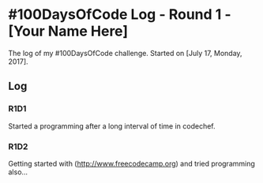 # #100DaysOfCode Log - Round 1 - [Your Name Here]

The log of my #100DaysOfCode challenge. Started on [July 17, Monday, 2017].

## Log

### R1D1 
Started a programming after a long interval of time in codechef.

### R1D2
Getting started with  (http://www.freecodecamp.org) and tried programming also...
